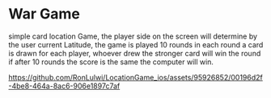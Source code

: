 # War Game

simple card location Game, the player side on the screen will determine by the user current Latitude, the game is played 10 rounds in each round a card is drawn for each player, whoever drew the stronger card will win the round if after 10 rounds the score is the same the computer will win.

https://github.com/RonLulwi/LocationGame_ios/assets/95926852/00196d2f-4be8-464a-8ac6-906e1897c7af

